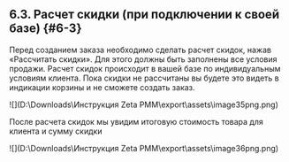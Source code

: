 ## 6.3\. Расчет скидки (при подключении к своей базе) {#6-3}

Перед созданием заказа необходимо сделать расчет скидок, нажав «Рассчитать скидки». Для этого должны быть заполнены все условия продажи. Расчет скидок происходит в вашей базе по индивидуальным условиям клиента. Пока скидки не рассчитаны вы будете это видеть в индикации корзины и не сможете создать заказ.

![](D:\Downloads\Инструкция Zeta РММ\export\assets\image35png.png)

После расчета скидок мы увидим итоговую стоимость товара для клиента и сумму скидки

![](D:\Downloads\Инструкция Zeta РММ\export\assets\image36png.png)